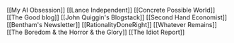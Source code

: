 [[My AI Obsession]]
[[Lance Independent]]
[[Concrete Possible World]]
[[The Good blog]]
[[John Quiggin's Blogstack]]
[[Second Hand Economist]]
[[Bentham's Newsletter]]
[[RationalityDoneRight]]
[[Whatever Remains]]
[[The Boredom & the Horror & the Glory]]
[[The Idiot Report]]
